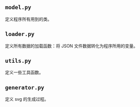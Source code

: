 ## `model.py`

定义程序所有用到的类。

## `loader.py`

定义所有数据的加载函数：将 JSON 文件数据转化为程序所用的变量。

## `utils.py`

定义一些工具函数。

## `generator.py`

定义 svg 的生成过程。